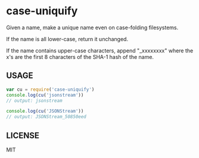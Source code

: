 # case-uniquify

Given a name, make a unique name even on case-folding filesystems.

If the name is all lower-case, return it unchanged.

If the name contains upper-case characters, append "_xxxxxxxx" where the x's are
the first 8 characters of the SHA-1 hash of the name.

## USAGE

```javascript
var cu = require('case-uniquify')
console.log(cu('jsonstream'))
// output: jsonstream

console.log(cu('JSONStream'))
// output: JSONStream_50850eed
```

## LICENSE

MIT